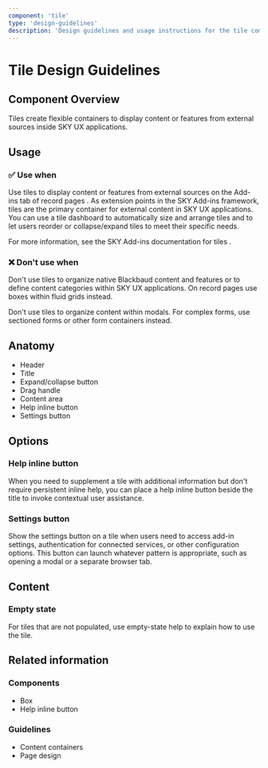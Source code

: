 ```yaml
---
component: 'tile'
type: 'design-guidelines'
description: 'Design guidelines and usage instructions for the tile component extracted from SKY UX documentation.'
---
```


# Tile Design Guidelines

## Component Overview
Tiles create flexible containers to display content or features from external sources inside SKY UX applications.

## Usage

### ✅ Use when

Use tiles to display content or features from external sources on the Add-ins tab of record pages . As extension points in the SKY Add-ins framework, tiles are the primary container for external content in SKY UX applications. You can use a tile dashboard to automatically size and arrange tiles and to let users reorder or collapse/expand tiles to meet their specific needs.

For more information, see the SKY Add-ins documentation for tiles .

### ❌ Don't use when

Don't use tiles to organize native Blackbaud content and features or to define content categories within SKY UX applications. On record pages use boxes within fluid grids instead.

Don't use tiles to organize content within modals. For complex forms, use sectioned forms or other form containers instead.

## Anatomy

- Header
- Title
- Expand/collapse button
- Drag handle
- Content area
- Help inline button
- Settings button

## Options

### Help inline button

When you need to supplement a tile with additional information but don't require persistent inline help, you can place a help inline button beside the title to invoke contextual user assistance.

### Settings button

Show the settings button on a tile when users need to access add-in settings, authentication for connected services, or other configuration options. This button can launch whatever pattern is appropriate, such as opening a modal or a separate browser tab.

## Content

### Empty state

For tiles that are not populated, use empty-state help to explain how to use the tile.

## Related information

### Components

- Box
- Help inline button

### Guidelines

- Content containers
- Page design